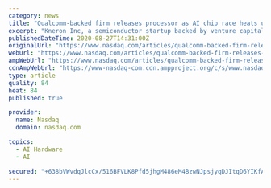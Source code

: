 ```yaml
---
category: news
title: "Qualcomm-backed firm releases processor as AI chip race heats up"
excerpt: "Kneron Inc, a semiconductor startup backed by venture capital arms of Qualcomm Inc QCOM.O and Alibaba Group Holding Ltd BABA.N, on Thursday announced a new chip"
publishedDateTime: 2020-08-27T14:31:00Z
originalUrl: "https://www.nasdaq.com/articles/qualcomm-backed-firm-releases-processor-as-ai-chip-race-heats-up-2020-08-27"
webUrl: "https://www.nasdaq.com/articles/qualcomm-backed-firm-releases-processor-as-ai-chip-race-heats-up-2020-08-27"
ampWebUrl: "https://www.nasdaq.com/articles/qualcomm-backed-firm-releases-processor-as-ai-chip-race-heats-up-2020-08-27?amp"
cdnAmpWebUrl: "https://www-nasdaq-com.cdn.ampproject.org/c/s/www.nasdaq.com/articles/qualcomm-backed-firm-releases-processor-as-ai-chip-race-heats-up-2020-08-27?amp"
type: article
quality: 84
heat: 84
published: true

provider:
  name: Nasdaq
  domain: nasdaq.com

topics:
  - AI Hardware
  - AI

secured: "+638bVWvdqJlcCx/516BFVLK8Pfd5jhgM486eM4BzwNJpsjyqDJItqD6YIKfA2zMV0fkcvMJ8mUstWDnlmjIU/K1hu0caT666W97E8sWbCJb7fJw/5+p3P9b6GXXbe3/vXctrJz+J/5ZobhtSh/p1Wuj9bsnTJwclIIT1mjRqsEst03zNJw0e6XDFLkhxNRyLdLAU9SSeXjmZr2KgX68RYts4nXoVcOq1Jk/W0BlIaahIaxCB0vgfOng78QV7Y32Jc1GEjnP+nM4mZdWa390xt0Auw41kETsAOX/DxIcacBekIN4/CYNN9tLU18sYXUK48gQxXTieHWMBcgp+caPhttwbia9KlnQ+kYdlZzkcNA=;deJDr3V3peHj74TdptD6xA=="
---
```


